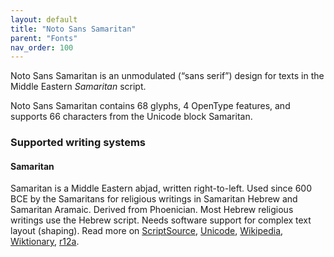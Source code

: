 ```yaml
---
layout: default
title: "Noto Sans Samaritan"
parent: "Fonts"
nav_order: 100
---
```

Noto Sans Samaritan is an unmodulated (“sans serif”) design for texts in the Middle Eastern _Samaritan_ script. 

Noto Sans Samaritan contains 68 glyphs, 4 OpenType features, and supports 66 characters from the Unicode block Samaritan.


### Supported writing systems


#### Samaritan

Samaritan is a Middle Eastern abjad, written right-to-left. Used since 600 BCE by the Samaritans for religious writings in Samaritan Hebrew and Samaritan Aramaic. Derived from Phoenician. Most Hebrew religious writings use the Hebrew script. Needs software support for complex text layout (shaping). Read more on [ScriptSource](https://scriptsource.org/scr/Samr), [Unicode](https://www.unicode.org/versions/Unicode13.0.0/ch09.pdf#G34422), [Wikipedia](https://en.wikipedia.org/wiki/ISO_15924:Samr), [Wiktionary](https://en.wiktionary.org/wiki/Category:Samaritan_script), [r12a](https://r12a.github.io/scripts/links?iso=Samr).

